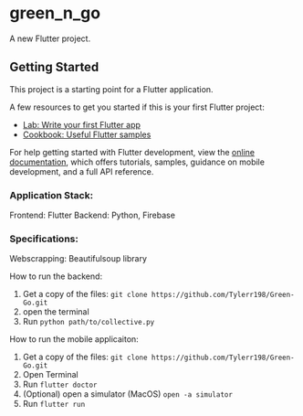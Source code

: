 # green_n_go

A new Flutter project.

## Getting Started

This project is a starting point for a Flutter application.

A few resources to get you started if this is your first Flutter project:

- [Lab: Write your first Flutter app](https://docs.flutter.dev/get-started/codelab)
- [Cookbook: Useful Flutter samples](https://docs.flutter.dev/cookbook)

For help getting started with Flutter development, view the
[online documentation](https://docs.flutter.dev/), which offers tutorials,
samples, guidance on mobile development, and a full API reference.

### Application Stack:
Frontend: Flutter
Backend: Python, Firebase

### Specifications:
Webscrapping: Beautifulsoup library


How to run the backend:
1. Get a copy of the files:
```git clone https://github.com/Tylerr198/Green-Go.git```
2. open the terminal
3. Run ```python path/to/collective.py```

How to run the mobile applicaiton:
1. Get a copy of the files:
```git clone https://github.com/Tylerr198/Green-Go.git```
2. Open Terminal
2. Run ```flutter doctor```
3. (Optional) open a simulator (MacOS) ```open -a simulator```
5. Run ```flutter run```
